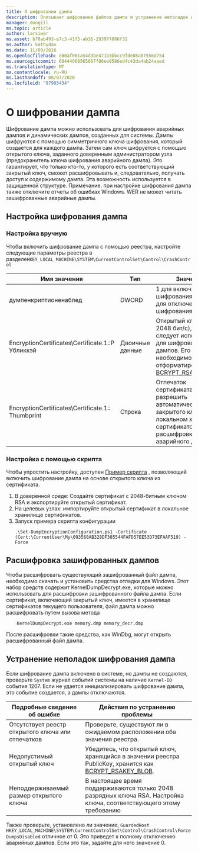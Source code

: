 ```yaml
---
title: О шифровании дампа
description: Описывает шифрование файлов дампа и устранение неполадок шифрования.
manager: dongill
ms.topic: article
author: larsiwer
ms.asset: b78ab493-e7c3-41f5-ab36-29397f086f32
ms.author: kathydav
ms.date: 11/03/2016
ms.openlocfilehash: e80af001a54d3be471b3bbcc9fde08a07556d754
ms.sourcegitcommit: 68444968565667f86ee0586ed4c43da4ab24aaed
ms.translationtype: MT
ms.contentlocale: ru-RU
ms.lasthandoff: 08/07/2020
ms.locfileid: "87993434"
---
```

# <a name="about-dump-encryption"></a>О шифровании дампа
Шифрование дампа можно использовать для шифрования аварийных дампов и динамических дампов, созданных для системы. Дампы шифруются с помощью симметричного ключа шифрования, который создается для каждого дампа. Затем сам ключ шифруется с помощью открытого ключа, заданного доверенным администратором узла (предохранитель ключа шифрования аварийного дампа). Это гарантирует, что только кто-то, у которого есть соответствующий закрытый ключ, сможет расшифровывать и, следовательно, получать доступ к содержимому дампа. Эта возможность используется в защищенной структуре.
Примечание. при настройке шифрования дампа также отключите отчеты об ошибках Windows. WER не может читать зашифрованные аварийные дампы.

## <a name="configuring-dump-encryption"></a>Настройка шифрования дампа
### <a name="manual-configuration"></a>Настройка вручную
Чтобы включить шифрование дампа с помощью реестра, настройте следующие параметры реестра в разделе`HKEY_LOCAL_MACHINE\SYSTEM\CurrentControlSet\Control\CrashControl`

| Имя значения | Тип | Значение |
| ---------- | ---- | ----- |
| думпенкриптионенаблед | DWORD | 1 для включения шифрования дампа, 0 для отключения шифрования дампа |
| EncryptionCertificates\Certificate.1::P Убликкэй | Двоичные данные | Открытый ключ (RSA, 2048 бит/с), который следует использовать для шифрования дампов. Его необходимо отформатировать как [BCRYPT_RSAKEY_BLOB](/windows/win32/api/bcrypt/ns-bcrypt-bcrypt_rsakey_blob). |
| EncryptionCertificates\Certificate.1:: Thumbprint | Строка | Отпечаток сертификата, чтобы разрешить автоматический поиск закрытого ключа в локальном хранилище сертификатов при расшифровке аварийного дампа. |


### <a name="configuration-using-script"></a>Настройка с помощью скрипта
Чтобы упростить настройку, доступен [Пример скрипта](https://github.com/Microsoft/Virtualization-Documentation/tree/live/hyperv-tools/DumpEncryption) , позволяющий включить шифрование дампа на основе открытого ключа из сертификата.

1. В доверенной среде: Создайте сертификат с 2048-битным ключом RSA и экспортируйте открытый сертификат.
2. На целевых узлах: импортируйте открытый сертификат в локальное хранилище сертификатов.
3. Запуск примера скрипта конфигурации
    ```
    .\Set-DumpEncryptionConfiguration.ps1 -Certificate (Cert:\CurrentUser\My\093568AB328DF385544FAFD57EE53D73EFAAF519) -Force
    ```

## <a name="decrypting-encrypted-dumps"></a>Расшифровка зашифрованных дампов
Чтобы расшифровать существующий зашифрованный файл дампа, необходимо скачать и установить средства отладки для Windows. Этот набор средств содержит KernelDumpDecrypt.exe, которые можно использовать для расшифровки зашифрованного файла дампа.
Если сертификат, включающий закрытый ключ, имеется в хранилище сертификатов текущего пользователя, файл дампа можно расшифровать путем вызова метода

```
    KernelDumpDecrypt.exe memory.dmp memory_decr.dmp
```
После расшифровки такие средства, как WinDbg, могут открыть расшифрованный файл дампа.

## <a name="troubleshooting-dump-encryption"></a>Устранение неполадок шифрования дампа
Если шифрование дампа включено в системе, но дампы не создаются, проверьте `System` журнал событий системы на наличие `Kernel-IO` события 1207. Если не удается инициализировать шифрование дампа, это событие создается, а дампы отключаются.

| Подробные сведение об ошибке | Действия по устранению проблемы |
| ---------------------- | ----------------- |
| Отсутствует реестр открытого ключа или отпечатков | Проверьте, существуют ли в ожидаемом расположении оба значения реестра. |
| Недопустимый открытый ключ | Убедитесь, что открытый ключ, хранящийся в значении реестра PublicKey, хранится как [BCRYPT_RSAKEY_BLOB](/windows/win32/api/bcrypt/ns-bcrypt-bcrypt_rsakey_blob). |
| Неподдерживаемый размер открытого ключа | В настоящее время поддерживаются только 2048 разрядных ключа RSA. Настройка ключа, соответствующего этому требованию |

Также проверьте, установлено ли значение, `GuardedHost` `HKEY_LOCAL_MACHINE\SYSTEM\CurrentControlSet\Control\CrashControl\ForceDumpsDisabled` отличное от 0. Это приведет к полному отключению аварийных дампов. Если это так, задайте для него значение 0.